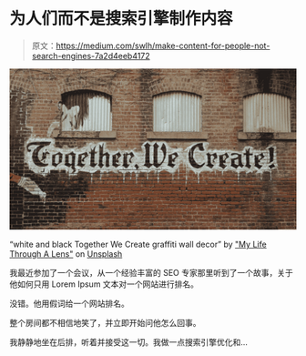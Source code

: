 # 为人们而不是搜索引擎制作内容

> 原文：<https://medium.com/swlh/make-content-for-people-not-search-engines-7a2d4eeb4172>

![](img/027556570ab14150b4bfe6159d57f11b.png)

“white and black Together We Create graffiti wall decor” by ["My Life Through A Lens"](https://unsplash.com/@bamagal?utm_source=medium&utm_medium=referral) on [Unsplash](https://unsplash.com?utm_source=medium&utm_medium=referral)

我最近参加了一个会议，从一个经验丰富的 SEO 专家那里听到了一个故事，关于他如何只用 Lorem Ipsum 文本对一个网站进行排名。

没错。他用假词给一个网站排名。

整个房间都不相信地笑了，并立即开始问他怎么回事。

我静静地坐在后排，听着并接受这一切。我做一点搜索引擎优化和…